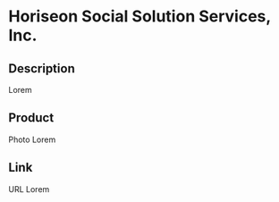 # Horiseon Social Solution Services, Inc.
## Description
Lorem
## Product
Photo Lorem
## Link
URL Lorem
